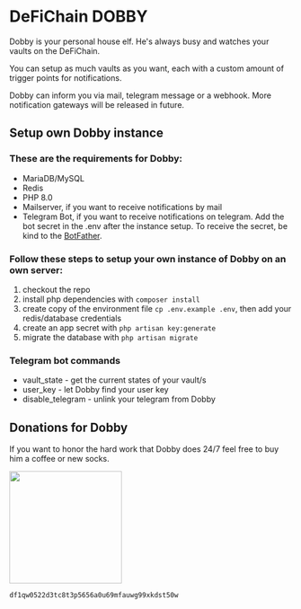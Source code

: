 # DeFiChain DOBBY

Dobby is your personal house elf. He's always busy and watches your vaults on the DeFiChain.

You can setup as much vaults as you want, each with a custom amount of trigger points for notifications.

Dobby can inform you via mail, telegram message or a webhook. More notification gateways will be released in future.


## Setup own Dobby instance

### These are the requirements for Dobby:

- MariaDB/MySQL
- Redis
- PHP 8.0
- Mailserver, if you want to receive notifications by mail
- Telegram Bot, if you want to receive notifications on telegram. Add the bot secret in the .env after the instance 
  setup. To receive the secret, be kind to the [BotFather](https://t.me/botfather).

### Follow these steps to setup your own instance of Dobby on an own server:

1. checkout the repo
2. install php dependencies with `composer install`
3. create copy of the environment file `cp .env.example .env`, then add your redis/database credentials
4. create an app secret with `php artisan key:generate`
5. migrate the database with `php artisan migrate`

### Telegram bot commands

- vault_state - get the current states of your vault/s
- user_key - let Dobby find your user key
- disable_telegram - unlink your telegram from Dobby

## Donations for Dobby

If you want to honor the hard work that Dobby does 24/7 feel free to buy him a coffee or new socks.

<img src="https://user-images.githubusercontent.com/1625557/145431096-83f66312-7e1f-4d49-b0ac-1f299630f1ac.jpg" width="200" height="200">


```df1qw0522d3tc8t3p5656a0u69mfauwg99xkdst50w```
